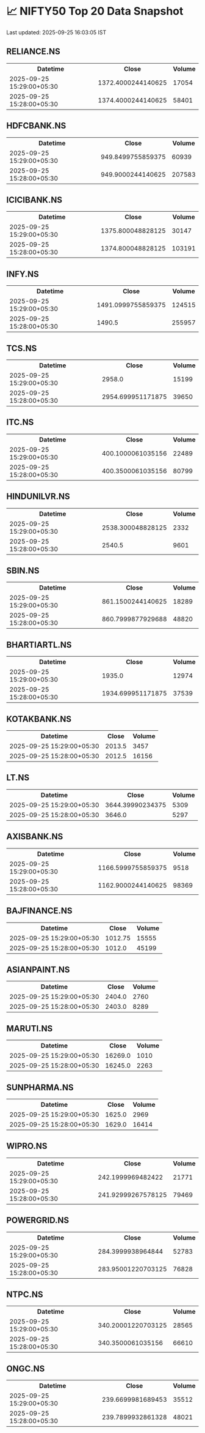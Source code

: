 # 📈 NIFTY50 Top 20 Data Snapshot

Last updated: 2025-09-25 16:03:05 IST

## RELIANCE.NS

<table>
  <tr><th>Datetime</th><th>Close</th><th>Volume</th></tr>
  <tr><td>2025-09-25 15:29:00+05:30</td><td>1372.4000244140625</td><td>17054</td></tr>
  <tr><td>2025-09-25 15:28:00+05:30</td><td>1374.4000244140625</td><td>58401</td></tr>
</table>

## HDFCBANK.NS

<table>
  <tr><th>Datetime</th><th>Close</th><th>Volume</th></tr>
  <tr><td>2025-09-25 15:29:00+05:30</td><td>949.8499755859375</td><td>60939</td></tr>
  <tr><td>2025-09-25 15:28:00+05:30</td><td>949.9000244140625</td><td>207583</td></tr>
</table>

## ICICIBANK.NS

<table>
  <tr><th>Datetime</th><th>Close</th><th>Volume</th></tr>
  <tr><td>2025-09-25 15:29:00+05:30</td><td>1375.800048828125</td><td>30147</td></tr>
  <tr><td>2025-09-25 15:28:00+05:30</td><td>1374.800048828125</td><td>103191</td></tr>
</table>

## INFY.NS

<table>
  <tr><th>Datetime</th><th>Close</th><th>Volume</th></tr>
  <tr><td>2025-09-25 15:29:00+05:30</td><td>1491.0999755859375</td><td>124515</td></tr>
  <tr><td>2025-09-25 15:28:00+05:30</td><td>1490.5</td><td>255957</td></tr>
</table>

## TCS.NS

<table>
  <tr><th>Datetime</th><th>Close</th><th>Volume</th></tr>
  <tr><td>2025-09-25 15:29:00+05:30</td><td>2958.0</td><td>15199</td></tr>
  <tr><td>2025-09-25 15:28:00+05:30</td><td>2954.699951171875</td><td>39650</td></tr>
</table>

## ITC.NS

<table>
  <tr><th>Datetime</th><th>Close</th><th>Volume</th></tr>
  <tr><td>2025-09-25 15:29:00+05:30</td><td>400.1000061035156</td><td>22489</td></tr>
  <tr><td>2025-09-25 15:28:00+05:30</td><td>400.3500061035156</td><td>80799</td></tr>
</table>

## HINDUNILVR.NS

<table>
  <tr><th>Datetime</th><th>Close</th><th>Volume</th></tr>
  <tr><td>2025-09-25 15:29:00+05:30</td><td>2538.300048828125</td><td>2332</td></tr>
  <tr><td>2025-09-25 15:28:00+05:30</td><td>2540.5</td><td>9601</td></tr>
</table>

## SBIN.NS

<table>
  <tr><th>Datetime</th><th>Close</th><th>Volume</th></tr>
  <tr><td>2025-09-25 15:29:00+05:30</td><td>861.1500244140625</td><td>18289</td></tr>
  <tr><td>2025-09-25 15:28:00+05:30</td><td>860.7999877929688</td><td>48820</td></tr>
</table>

## BHARTIARTL.NS

<table>
  <tr><th>Datetime</th><th>Close</th><th>Volume</th></tr>
  <tr><td>2025-09-25 15:29:00+05:30</td><td>1935.0</td><td>12974</td></tr>
  <tr><td>2025-09-25 15:28:00+05:30</td><td>1934.699951171875</td><td>37539</td></tr>
</table>

## KOTAKBANK.NS

<table>
  <tr><th>Datetime</th><th>Close</th><th>Volume</th></tr>
  <tr><td>2025-09-25 15:29:00+05:30</td><td>2013.5</td><td>3457</td></tr>
  <tr><td>2025-09-25 15:28:00+05:30</td><td>2012.5</td><td>16156</td></tr>
</table>

## LT.NS

<table>
  <tr><th>Datetime</th><th>Close</th><th>Volume</th></tr>
  <tr><td>2025-09-25 15:29:00+05:30</td><td>3644.39990234375</td><td>5309</td></tr>
  <tr><td>2025-09-25 15:28:00+05:30</td><td>3646.0</td><td>5297</td></tr>
</table>

## AXISBANK.NS

<table>
  <tr><th>Datetime</th><th>Close</th><th>Volume</th></tr>
  <tr><td>2025-09-25 15:29:00+05:30</td><td>1166.5999755859375</td><td>9518</td></tr>
  <tr><td>2025-09-25 15:28:00+05:30</td><td>1162.9000244140625</td><td>98369</td></tr>
</table>

## BAJFINANCE.NS

<table>
  <tr><th>Datetime</th><th>Close</th><th>Volume</th></tr>
  <tr><td>2025-09-25 15:29:00+05:30</td><td>1012.75</td><td>15555</td></tr>
  <tr><td>2025-09-25 15:28:00+05:30</td><td>1012.0</td><td>45199</td></tr>
</table>

## ASIANPAINT.NS

<table>
  <tr><th>Datetime</th><th>Close</th><th>Volume</th></tr>
  <tr><td>2025-09-25 15:29:00+05:30</td><td>2404.0</td><td>2760</td></tr>
  <tr><td>2025-09-25 15:28:00+05:30</td><td>2403.0</td><td>8289</td></tr>
</table>

## MARUTI.NS

<table>
  <tr><th>Datetime</th><th>Close</th><th>Volume</th></tr>
  <tr><td>2025-09-25 15:29:00+05:30</td><td>16269.0</td><td>1010</td></tr>
  <tr><td>2025-09-25 15:28:00+05:30</td><td>16245.0</td><td>2263</td></tr>
</table>

## SUNPHARMA.NS

<table>
  <tr><th>Datetime</th><th>Close</th><th>Volume</th></tr>
  <tr><td>2025-09-25 15:29:00+05:30</td><td>1625.0</td><td>2969</td></tr>
  <tr><td>2025-09-25 15:28:00+05:30</td><td>1629.0</td><td>16414</td></tr>
</table>

## WIPRO.NS

<table>
  <tr><th>Datetime</th><th>Close</th><th>Volume</th></tr>
  <tr><td>2025-09-25 15:29:00+05:30</td><td>242.1999969482422</td><td>21771</td></tr>
  <tr><td>2025-09-25 15:28:00+05:30</td><td>241.92999267578125</td><td>79469</td></tr>
</table>

## POWERGRID.NS

<table>
  <tr><th>Datetime</th><th>Close</th><th>Volume</th></tr>
  <tr><td>2025-09-25 15:29:00+05:30</td><td>284.3999938964844</td><td>52783</td></tr>
  <tr><td>2025-09-25 15:28:00+05:30</td><td>283.95001220703125</td><td>76828</td></tr>
</table>

## NTPC.NS

<table>
  <tr><th>Datetime</th><th>Close</th><th>Volume</th></tr>
  <tr><td>2025-09-25 15:29:00+05:30</td><td>340.20001220703125</td><td>28565</td></tr>
  <tr><td>2025-09-25 15:28:00+05:30</td><td>340.3500061035156</td><td>66610</td></tr>
</table>

## ONGC.NS

<table>
  <tr><th>Datetime</th><th>Close</th><th>Volume</th></tr>
  <tr><td>2025-09-25 15:29:00+05:30</td><td>239.6699981689453</td><td>35512</td></tr>
  <tr><td>2025-09-25 15:28:00+05:30</td><td>239.7899932861328</td><td>48021</td></tr>
</table>

